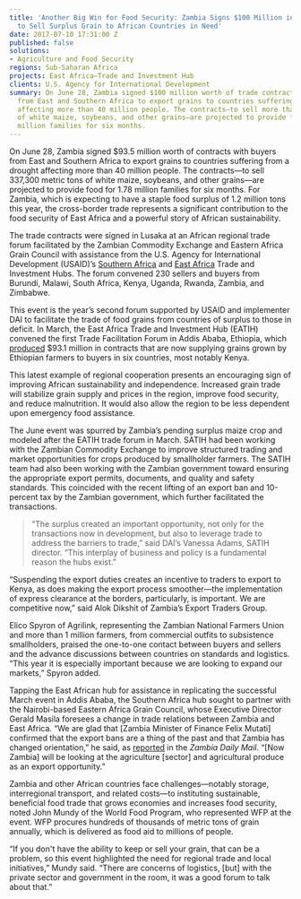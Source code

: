```yaml
---
title: 'Another Big Win for Food Security: Zambia Signs $100 Million in Contracts
  to Sell Surplus Grain to African Countries in Need'
date: 2017-07-10 17:31:00 Z
published: false
solutions:
- Agriculture and Food Security
regions: Sub-Saharan Africa
projects: East Africa—Trade and Investment Hub
clients: U.S. Agency for International Development
summary: On June 28, Zambia signed $100 million worth of trade contracts with buyers
  from East and Southern Africa to export grains to countries suffering from a drought
  affecting more than 40 million people. The contracts—to sell more than 380,000 tons
  of white maize, soybeans, and other grains—are projected to provide food for 1.78
  million families for six months.
---
```


On June 28, Zambia signed $93.5 million worth of contracts with buyers from East and Southern Africa to export grains to countries suffering from a drought affecting more than 40 million people. The contracts—to sell 337,300 metric tons of white maize, soybeans, and other grains—are projected to provide food for 1.78 million families for six months. For Zambia, which is expecting to have a staple food surplus of 1.2 million tons this year, the cross-border trade represents a significant contribution to the food security of East Africa and a powerful story of African sustainability.

The trade contracts were signed in Lusaka at an African regional trade forum facilitated by the Zambian Commodity Exchange and Eastern Africa Grain Council with assistance from the U.S. Agency for International Development (USAID)’s [Southern Africa](https://www.dai.com/our-work/projects/southern-africa-trade-and-investment-hub-satih) and [East Africa](https://www.dai.com/our-work/projects/east-africa-trade-and-investment-hub-tih) Trade and Investment Hubs. The forum convened 230 sellers and buyers from Burundi, Malawi, South Africa, Kenya, Uganda, Rwanda, Zambia, and Zimbabwe.

This event is the year’s second forum supported by USAID and implementer DAI to facilitate the trade of food grains from countries of surplus to those in deficit. In March, the East Africa Trade and Investment Hub (EATIH) convened the first Trade Facilitation Forum in Addis Ababa, Ethiopia, which [produced](https://www.dai.com/news/a-trade-solution-to-the-food-security-challenge-surplus-grains-worth-83-dollars-million-now-available-to-countries-in-need) $93.1 million in contracts that are now supplying grains grown by Ethiopian farmers to buyers in six countries, most notably Kenya.

This latest example of regional cooperation presents an encouraging sign of improving African sustainability and independence. Increased grain trade will stabilize grain supply and prices in the region, improve food security, and reduce malnutrition. It would also allow the region to be less dependent upon emergency food assistance.

The June event was spurred by Zambia’s pending surplus maize crop and modeled after the EATIH trade forum in March. SATIH had been working with the Zambian Commodity Exchange to improve structured trading and market opportunities for crops produced by smallholder farmers. The SATIH team had also been working with the Zambian government toward ensuring the appropriate export permits, documents, and quality and safety standards. This coincided with the recent lifting of an export ban and 10-percent tax by the Zambian government, which further facilitated the transactions.

> “The surplus created an important opportunity, not only for the transactions now in development, but also to leverage trade to address the barriers to trade,” said DAI’s Vanessa Adams, SATIH director. “This interplay of business and policy is a fundamental reason the hubs exist.”

“Suspending the export duties creates an incentive to traders to export to Kenya, as does making the export process smoother—the implementation of express clearance at the borders, particularly, is important. We are competitive now,” said Alok Dikshit of Zambia’s Export Traders Group.

Elico Spyron of Agrilink, representing the Zambian National Farmers Union and more than 1 million farmers, from commercial outfits to subsistence smallholders, praised the one-to-one contact between buyers and sellers and the advance discussions between countries on standards and logistics. “This year it is especially important because we are looking to expand our markets,” Spyron added.

Tapping the East African hub for assistance in replicating the successful March event in Addis Ababa, the Southern Africa hub sought to partner with the Nairobi-based Eastern Africa Grain Council, whose Executive Director Gerald Masila foresees a change in trade relations between Zambia and East Africa. “We are glad that [Zambia Minister of Finance Felix Mutati] confirmed that the export bans are a thing of the past and that Zambia has changed orientation,” he said, as [reported](https://www.daily-mail.co.zm/zamace-will-boost-zambia-east-africa-trade-relations/) in the *Zambia Daily Mail*. “[Now Zambia] will be looking at the agriculture [sector] and agricultural produce as an export opportunity.” 

Zambia and other African countries face challenges—notably storage, interregional transport, and related costs—to instituting sustainable, beneficial food trade that grows economies and increases food security, noted John Mundy of the World Food Program, who represented WFP at the event. WFP procures hundreds of thousands of metric tons of grain annually, which is delivered as food aid to millions of people.

“If you don't have the ability to keep or sell your grain, that can be a problem, so this event highlighted the need for regional trade and local initiatives,” Mundy said. “There are concerns of logistics, [but] with the private sector and government in the room, it was a good forum to talk about that.”